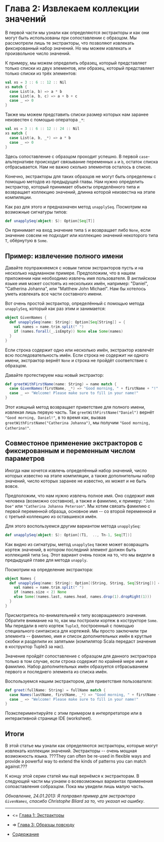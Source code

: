 
Глава 2: Извлекаем коллекции значений
=========================================

В первой части мы узнали как определяются экстракторы и как они могут быть использованы 
при сопоставлении с образцом. Мы рассмотрели лишь те экстракторы, что позволяют извлекать
фиксированный набор значений. Но мы можем извлекать и произвольное число значений.

К примеру, мы можем определить образец, который представляет только списки из двух элементов,
или образец, который представляет только списки из трёх элементов:

~~~scala
val xs = 3 :: 6 :: 12 :: Nil
xs match {
  case List(a, b) => a * b
  case List(a, b, c) => a + b + c
  case _ => 0
}
~~~

Также мы можем представить списки размер которых нам заранее неизвестен с помощью оператора `_*`:

~~~scala
val xs = 3 :: 6 :: 12 :: 24 :: Nil
xs match {
  case List(a, b, _*) => a * b
  case _ => 0
}
~~~

Здесь сопоставление с образцом проходит успешно. В первой `case`-альтернативе происходит связывание 
переменных `a` и `b`, остаток списка отбрасывается. Нам не важно сколько элементов осталось в списке.

Конечно, экстракторы для таких образцов не могут быть определены с помощью методов из предыдущей главы.
Нам нужно определить экстрактор, который принимает объекты определённого типа и возвращает 
коллекцию значений, длинна которой неизвестна на этапе компиляции.

Как раз для этого и предназначен метод `unapplySeq`. Посмотрим на возможные сигнатуры типов:

~~~scala
def unapplySeq(object: S): Option[Seq[T]]
~~~

Он принимает на вход значение типа `S` и возвращает либо `None`, если значение совсем не подходит
или коллекцию значений некоторого типа `T`, обёрнутую в `Some`.

Пример: извлечение полного имени
---------------------------------------------------------

Давайте поупражняемся с новым типом экстракторов пусть и на несколько надуманном примере. 
Предположим, что в нашем приложении нам необходимо извлечь имя пользователя.
В английском языке имя может состоять из нескольких имён, например:
"Daniel", "Catherina Johanna", или "Matthew John Michael". Нам бы хотелось уметь
извлекать все части составного имени.

Вот очень простой экстрактор, определённый с помощью метода `unapplySeq`, который 
как раз этим и занимается:

~~~scala
object GivenNames {
  def unapplySeq(name: String): Option[Seq[String]] = {
    val names = name.trim.split(" ")
    if (names.forall(_.isEmpty)) None else Some(names)
  }
}
~~~

Если строка содержит одно или несколько имён, экстрактор извлечёт всю последовательность
имён. Если строка не содержит ни одного имени, экстрактор вернёт `None` и строка не пройдёт 
соответствие с образцом.

Давайте протестируем наш новый экстрактор:

~~~scala
def greetWithFirstName(name: String) = name match {
  case GivenNames(firstName, _*) => "Good morning, " + firstName + "!"
  case _ => "Welcome! Please make sure to fill in your name!"
}
~~~

Этот изящный метод возвращает приветствие для полного имени, извлекая лишь первую часть.
Так `greetWithFirstName("Daniel")` вернёт `"Good morning, Daniel!"`, в то время как,
вызвав `greetWithFirstName("Catherina Johanna")`, мы получим `"Good morning, Catherina!"`.

Совместоное применение экстракторов с фиксированным и переменным числом параметров
--------------------------------------------------------------------

Иногда нам хочется извлечь определённый набор значений, число которых известно на этапе компиляции,
а также дополнительны набор значений, число которых заранее не известно, их может и не быть вовсе. 

Предположим, что нам нужно извлечь полное имя. Оно содержит имя человека (возможно составное), а 
также и фамилию, к примеру: `"John Doe"` или `"Catherina Johanna Peterson"`. Мы хотим связать 
фамилию с первой переменной образца, основное имя -- со второй переменной и с третьей 
коллекцию из оставшиехся имён. 

Для этого воспользуемся другим вариантом метода `unapplySeq`:

~~~scala
def unapplySeq(object: S): Option[(T1,  .., Tn-1, Seq[T])]
~~~

Как видно из сигнатуры, метод `unapplySeq` также может возвращать кортеж значений, в котором 
последний элемент должен быть коллекцией типа `Seq`. Этот вариант очень похож на то, что
мы видели в предыдущей главе для метода `unapply`.

Посмотрим на определение экстрактора:

~~~scala
object Names {
  def unapplySeq(name: String): Option[(String, String, Seq[String])] = {
    val names = name.trim.split(" ")
    if (names.size < 2) None
    else Some((names.last, names.head, names.drop(1).dropRight(1)))
  }
}
~~~

Присмотритесь по-внимательней к типу возвращаемого значения. Обратите внимание на то, как мы построили кортеж 
в кострукторе `Some`. Мы передали в него кортеж `Tuple3`, построенный с помощью специального синтаксиса для кортежей.
Мы просто заключили три элемента -- фамилию, имя и список дополнительных имён в круглые скобки и разделили их запятыми
(компилятор Scala передаст значения в коструктор Tuple3 за нас).

Значение пройдёт сопоставление с образцом для данного экстрактора только в том случае, если строка
содержит по крайней мере имя и фамилию. Набор дополнительных имён образуется отбрасыванием
первого и последнего элемента из списка имён.

Воспользуемся нашим экстрактором, для приветствия пользователя:

~~~scala
def greet(fullName: String) = fullName match {
  case Names(lastName, firstName, _*) => "Good morning, " + firstName + " " + lastName + "!"
  case _ => "Welcome! Please make sure to fill in your name!"
}
~~~

Поэкспериментируйте с этим примером в интерпретаторе или в интерактивной странице IDE (worksheet).

Итоги
---------------------------------------------

В этой статье мы узнали как определяются экстракторы, которые могут извлекать коллекции значений. 
Экстракторы -- очень мощная возможность языка. 
???They can often be re-used in flexible ways and provide a powerful way to extend the kinds of patterns you can match against.???

К концу этой серии статей мы ещё вернёмся к экстракторам. В следующей части мы узнаем о всевозможных вариантах
применения сопоаставления собразцом. Пока мы увидели лишь малую часть. 

*Обновление, 24.01.2013: Я поправил пример для экстрактора `GivenNames`, спасибо Christophe Bliard за то, что
указал на ошибку*. 


--------------------------------------------------------------

* <= [Глава 1: Экстракторы](https://github.com/anton-k/ru-neophyte-guide-to-scala/blob/master/src/p01-extractors.md)

* => [Глава 3: Образцы повсюду](https://github.com/anton-k/ru-neophyte-guide-to-scala/blob/master/src/p03-patterns-everywhere.md)

* [Содержание](https://github.com/anton-k/ru-neophyte-guide-to-scala#%D0%9F%D1%83%D1%82%D0%B5%D0%B2%D0%BE%D0%B4%D0%B8%D1%82%D0%B5%D0%BB%D1%8C-%D0%BD%D0%B5%D0%BE%D1%84%D0%B8%D1%82%D0%B0-%D0%BF%D0%BE-scala)
